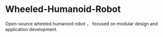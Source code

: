 # Wheeled-Humanoid-Robot
Open-source wheeled humanoid robot ， focused on modular design and application development.
